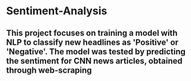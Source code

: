 # Sentiment-Analysis

## This project focuses on training a model with NLP to classify new headlines as 'Positive' or 'Negative'. The model was tested by predicting the sentiment for CNN news articles, obtained through web-scraping
